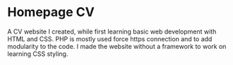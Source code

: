 # Homepage CV

A CV website I created, while first learning basic web development with HTML and CSS. PHP is mostly used force https connection and to add modularity to the code. I made the website without a framework to work on learning CSS styling.